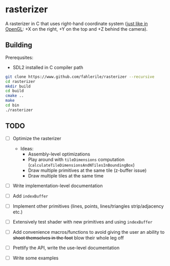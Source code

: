 # rasterizer

A rasterizer in C that uses right-hand coordinate system ([just like in OpenGL](https://learnopengl.com/Getting-started/Coordinate-Systems): +X on the right, +Y on the top and +Z behind the camera).

## Building

Prerequsites:
- SDL2 installed in C compiler path

```bash
git clone https://www.github.com/fahlerile/rasterizer --recursive
cd rasterizer
mkdir build
cd build
cmake ..
make
cd bin
./rasterizer
```

## TODO
- [ ] Optimize the rasterizer
    - Ideas:
        - Assembly-level optimizations
        - Play around with `tileDimensions` computation (`calculateTileDimensionsAndNTilesInBoundingBox`)
        - Draw multiple primitives at the same tile (z-buffer issue)
        - Draw multiple tiles at the same time
- [ ] Write implementation-level documentation
- [ ] Add `indexBuffer`
- [ ] Implement other primitives (lines, points, lines/triangles strip/adjacency etc.)
- [ ] Extensively test shader with new primitives and using `indexBuffer`
- [ ] Add convenience macros/functions to avoid giving the user an ability to ~~shoot themselves in the foot~~ blow their whole leg off
- [ ] Prettify the API, write the use-level documentation
- [ ] Write some examples

